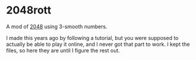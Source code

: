 # 2048rott
A mod of [2048](https://github.com/gabrielecirulli/2048) using 3-smooth numbers.

I made this years ago by following a tutorial, but you were supposed to actually be able to play it online, and I never got that part to work. I kept the files, so here they are until I figure the rest out.

